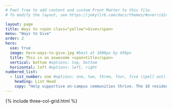```yaml
---
# Feel free to add content and custom Front Matter to this file.
# To modify the layout, see https://jekyllrb.com/docs/themes/#overriding-theme-defaults

layout: page
title: Ways to <span class="yellow">Give</span>
menu: "Ways to Give"
order: 2
hero:
  use: true
  image: hero-ways-to-give.jpg #best at 1000px by 450px
  title: This is an aswesome <span>title</span>
  vertical: bottom #options: top, bottom
  horizontal: left #options: left, right
numbered_list:
  - list_number: one #options: one, two, three, four, five (spell out)
    heading: List Head
    copy: "Help supportive on-campus communities thrive. The 10 residential colleges provide academic assistance and activities embracing intellectual and social life."
---
```

{% include three-col-grid.html %}
